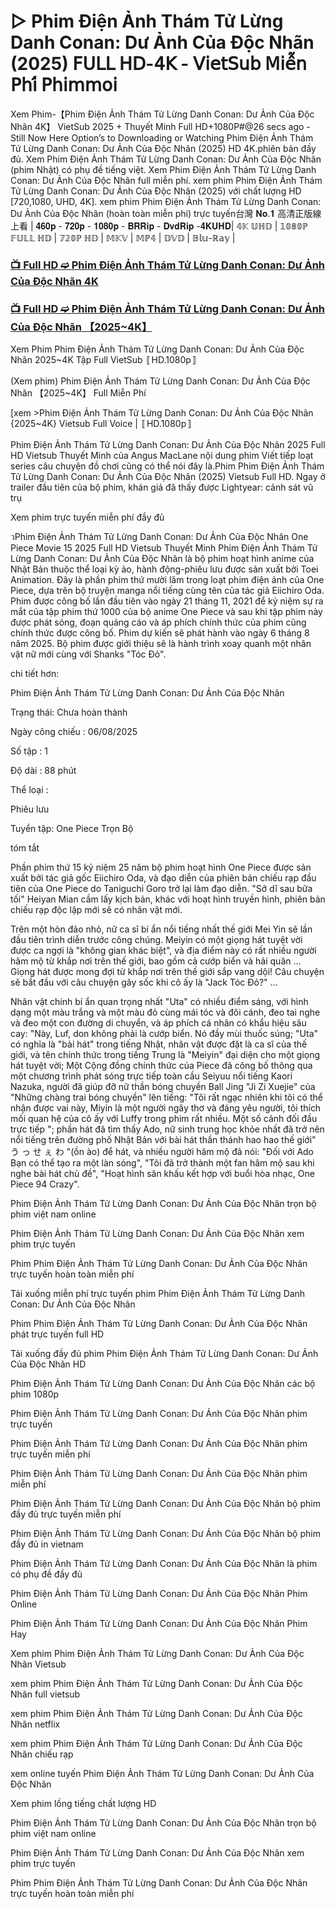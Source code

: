 # ▷ Phim Điện Ảnh Thám Tử Lừng Danh Conan: Dư Ảnh Của Độc Nhãn (2025) 𝖥𝖴𝖫𝖫 𝖧𝖣-𝟦𝖪 - 𝖵𝗂𝖾𝗍𝖲𝗎𝖻 𝖬𝗂𝖾̂̃𝗇 𝖯𝗁𝗂́ 𝖯𝗁𝗂𝗆𝗆𝗈𝗂

Xem Phim-【Phim Điện Ảnh Thám Tử Lừng Danh Conan: Dư Ảnh Của Độc Nhãn 4K】 VietSub 2025 + Thuyết Minh Full HD+1080P#@26 secs ago - Still Now Here Option’s to Downloading or Watching Phim Điện Ảnh Thám Tử Lừng Danh Conan: Dư Ảnh Của Độc Nhãn (2025) HD 4K.phiên bản đầy đủ. Xem Phim Điện Ảnh Thám Tử Lừng Danh Conan: Dư Ảnh Của Độc Nhãn (phim Nhật) có phụ đề tiếng việt. Xem Phim Điện Ảnh Thám Tử Lừng Danh Conan: Dư Ảnh Của Độc Nhãn full miễn phí. xem phim Phim Điện Ảnh Thám Tử Lừng Danh Conan: Dư Ảnh Của Độc Nhãn (2025) với chất lượng HD [720,1080, UHD, 4K]. xem phim Phim Điện Ảnh Thám Tử Lừng Danh Conan: Dư Ảnh Của Độc Nhãn (hoàn toàn miễn phí) trực tuyến台灣 𝐍𝐨.𝟏 高清正版線上看 | 𝟒𝟔𝟎𝐩 - 𝟕𝟐𝟎𝐩 - 𝟏𝟎𝟖𝟎𝐩 - 𝐁𝐑𝐑𝐢𝐩 - 𝐃𝐯𝐝𝐑𝐢𝐩 -𝟒𝐊𝐔𝐇𝐃| 𝟜𝕂 𝕌ℍ𝔻 | 𝟙𝟘𝟠𝟘ℙ 𝔽𝕌𝕃𝕃 ℍ𝔻 | 𝟟𝟚𝟘ℙ ℍ𝔻 | 𝕄𝕂𝕍 | 𝕄ℙ𝟜 | 𝔻𝕍𝔻 | 𝔹𝕝𝕦-ℝ𝕒𝕪 |

### [📺 Full HD ➫️ Phim Điện Ảnh Thám Tử Lừng Danh Conan: Dư Ảnh Của Độc Nhãn 4K](https://t.co/BUrbktULtk)

### [📺 Full HD ➫️ Phim Điện Ảnh Thám Tử Lừng Danh Conan: Dư Ảnh Của Độc Nhãn 【2025~4K】](https://t.co/BUrbktULtk)

Xem Phim Phim Điện Ảnh Thám Tử Lừng Danh Conan: Dư Ảnh Của Độc Nhãn 2025~4K Tập Full VietSub 〚HD.1080p〛

(Xem phim) Phim Điện Ảnh Thám Tử Lừng Danh Conan: Dư Ảnh Của Độc Nhãn 【2025~4K】 Full Miễn Phí

[xem >Phim Điện Ảnh Thám Tử Lừng Danh Conan: Dư Ảnh Của Độc Nhãn {2025~4K} Vietsub Full Voice | 〚HD.1080p〛

Phim Điện Ảnh Thám Tử Lừng Danh Conan: Dư Ảnh Của Độc Nhãn 2025 Full HD Vietsub Thuyết Minh của Angus MacLane nội dung phim Viết tiếp loạt series câu chuyện đồ chơi cũng có thể nói đây là.Phim Phim Điện Ảnh Thám Tử Lừng Danh Conan: Dư Ảnh Của Độc Nhãn (2025) Vietsub Full HD. Ngay ở trailer đầu tiên của bộ phim, khán giả đã thấy được Lightyear: cảnh sát vũ trụ

Xem phim trực tuyến miễn phí đầy đủ

วPhim Điện Ảnh Thám Tử Lừng Danh Conan: Dư Ảnh Của Độc Nhãn One Piece Movie 15 2025 Full HD Vietsub Thuyết Minh Phim Điện Ảnh Thám Tử Lừng Danh Conan: Dư Ảnh Của Độc Nhãn là bộ phim hoạt hình anime của Nhật Bản thuộc thể loại kỳ ảo, hành động-phiêu lưu được sản xuất bởi Toei Animation. Đây là phần phim thứ mười lăm trong loạt phim điện ảnh của One Piece, dựa trên bộ truyện manga nổi tiếng cùng tên của tác giả Eiichiro Oda. Phim được công bố lần đầu tiên vào ngày 21 tháng 11, 2021 để kỷ niệm sự ra mắt của tập phim thứ 1000 của bộ anime One Piece và sau khi tập phim này được phát sóng, đoạn quảng cáo và áp phích chính thức của phim cũng chính thức được công bố. Phim dự kiến sẽ phát hành vào ngày 6 tháng 8 năm 2025. Bộ phim được giới thiệu sẽ là hành trình xoay quanh một nhân vật nữ mới cùng với Shanks "Tóc Đỏ".

chi tiết hơn:

Phim Điện Ảnh Thám Tử Lừng Danh Conan: Dư Ảnh Của Độc Nhãn

Trạng thái: Chưa hoàn thành

Ngày công chiếu : 06/08/2025

Số tập : 1

Độ dài : 88 phút

Thể loại :

Phiêu lưu

Tuyển tập: One Piece Trọn Bộ

tóm tắt

Phần phim thứ 15 kỷ niệm 25 năm bộ phim hoạt hình One Piece được sản xuất bởi tác giả gốc Eiichiro Oda, và đạo diễn của phiên bản chiếu rạp đầu tiên của One Piece do Taniguchi Goro trở lại làm đạo diễn. "Sở dĩ sau bữa tối" Heiyan Mian cầm lấy kịch bản, khác với hoạt hình truyền hình, phiên bản chiếu rạp độc lập mới sẽ có nhân vật mới.

Trên một hòn đảo nhỏ, nữ ca sĩ bí ẩn nổi tiếng nhất thế giới Mei Yin sẽ lần đầu tiên trình diễn trước công chúng. Meiyin có một giọng hát tuyệt vời được ca ngợi là "không gian khác biệt", và địa điểm này có rất nhiều người hâm mộ từ khắp nơi trên thế giới, bao gồm cả cướp biển và hải quân ... Giọng hát được mong đợi từ khắp nơi trên thế giới sắp vang dội! Câu chuyện sẽ bắt đầu với câu chuyện gây sốc khi cô ấy là "Jack Tóc Đỏ?" ...

Nhân vật chính bí ẩn quan trọng nhất "Uta" có nhiều điểm sáng, với hình dạng một màu trắng và một màu đỏ cùng mái tóc và đôi cánh, đeo tai nghe và đeo một con đường di chuyển, và áp phích cá nhân có khẩu hiệu sâu cay: "Này, Luf, don không phải là cướp biển. Nó đầy mùi thuốc súng; "Uta" có nghĩa là "bài hát" trong tiếng Nhật, nhân vật được đặt là ca sĩ của thế giới, và tên chính thức trong tiếng Trung là "Meiyin" đại diện cho một giọng hát tuyệt vời; Một Cộng đồng chính thức của Piece đã công bố thông qua một chương trình phát sóng trực tiếp toàn cầu Seiyuu nổi tiếng Kaori Nazuka, người đã giúp đỡ nữ thần bóng chuyền Ball Jing "Ji Zi Xuejie" của "Những chàng trai bóng chuyền" lên tiếng: "Tôi rất ngạc nhiên khi tôi có thể nhận được vai này, Miyin là một người ngây thơ và đáng yêu người, tôi thích mối quan hệ của cô ấy với Luffy trong phim rất nhiều. Một số cảnh đối đầu trực tiếp "; phần hát đã tìm thấy Ado, nữ sinh trung học khỏe nhất đã trở nên nổi tiếng trên đường phố Nhật Bản với bài hát thần thánh hao hao thế giới" う っ せ ぇ わ "(ồn ào) để hát, và nhiều người hâm mộ đã nói: "Đối với Ado Bạn có thể tạo ra một làn sóng", "Tôi đã trở thành một fan hâm mộ sau khi nghe bài hát chủ đề", "Hoạt hình sân khấu kết hợp với buổi hòa nhạc, One Piece 94 Crazy".

Phim Điện Ảnh Thám Tử Lừng Danh Conan: Dư Ảnh Của Độc Nhãn trọn bộ phim việt nam online

Phim Điện Ảnh Thám Tử Lừng Danh Conan: Dư Ảnh Của Độc Nhãn xem phim trực tuyến

Phim Phim Điện Ảnh Thám Tử Lừng Danh Conan: Dư Ảnh Của Độc Nhãn trực tuyến hoàn toàn miễn phí

Tải xuống miễn phí trực tuyến phim Phim Điện Ảnh Thám Tử Lừng Danh Conan: Dư Ảnh Của Độc Nhãn

Phim Phim Điện Ảnh Thám Tử Lừng Danh Conan: Dư Ảnh Của Độc Nhãn phát trực tuyến full HD

Tải xuống đầy đủ phim Phim Điện Ảnh Thám Tử Lừng Danh Conan: Dư Ảnh Của Độc Nhãn HD

Phim Điện Ảnh Thám Tử Lừng Danh Conan: Dư Ảnh Của Độc Nhãn các bộ phim 1080p

Phim Điện Ảnh Thám Tử Lừng Danh Conan: Dư Ảnh Của Độc Nhãn phim trực tuyến

Phim Điện Ảnh Thám Tử Lừng Danh Conan: Dư Ảnh Của Độc Nhãn phim trực tuyến miễn phí

Phim Điện Ảnh Thám Tử Lừng Danh Conan: Dư Ảnh Của Độc Nhãn phim miễn phí

Phim Điện Ảnh Thám Tử Lừng Danh Conan: Dư Ảnh Của Độc Nhãn bộ phim đầy đủ trực tuyến miễn phí

Phim Điện Ảnh Thám Tử Lừng Danh Conan: Dư Ảnh Của Độc Nhãn bộ phim đầy đủ in vietnam

Phim Điện Ảnh Thám Tử Lừng Danh Conan: Dư Ảnh Của Độc Nhãn là phim có phụ đề đầy đủ

Phim Điện Ảnh Thám Tử Lừng Danh Conan: Dư Ảnh Của Độc Nhãn Phim Online

Phim Điện Ảnh Thám Tử Lừng Danh Conan: Dư Ảnh Của Độc Nhãn Phim Hay

Xem phim Phim Điện Ảnh Thám Tử Lừng Danh Conan: Dư Ảnh Của Độc Nhãn Vietsub

xem phim Phim Điện Ảnh Thám Tử Lừng Danh Conan: Dư Ảnh Của Độc Nhãn full vietsub

xem phim Phim Điện Ảnh Thám Tử Lừng Danh Conan: Dư Ảnh Của Độc Nhãn netflix

xem phim Phim Điện Ảnh Thám Tử Lừng Danh Conan: Dư Ảnh Của Độc Nhãn chiếu rạp

xem online tuyến Phim Điện Ảnh Thám Tử Lừng Danh Conan: Dư Ảnh Của Độc Nhãn

Xem phim lồng tiếng chất lượng HD

Phim Điện Ảnh Thám Tử Lừng Danh Conan: Dư Ảnh Của Độc Nhãn trọn bộ phim việt nam online

Phim Điện Ảnh Thám Tử Lừng Danh Conan: Dư Ảnh Của Độc Nhãn xem phim trực tuyến

Phim Phim Điện Ảnh Thám Tử Lừng Danh Conan: Dư Ảnh Của Độc Nhãn trực tuyến hoàn toàn miễn phí
